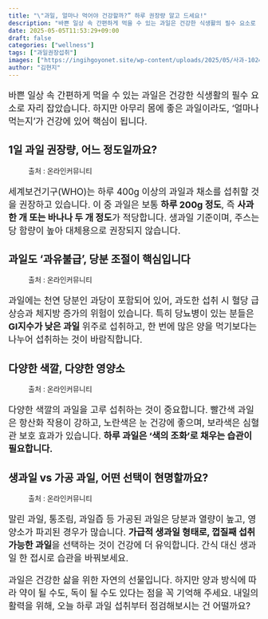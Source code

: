 ```yaml
---
title: "\"과일, 얼마나 먹어야 건강할까?” 하루 권장량 알고 드세요!"
description: "바쁜 일상 속 간편하게 먹을 수 있는 과일은 건강한 식생활의 필수 요소로 자리 잡았습니다. 하지만 아무리 몸에 좋은 과일이라도, ‘얼마나 먹는지’가 건강에 있어 핵심이 됩니다."
date: 2025-05-05T11:53:29+09:00
draft: false
categories: ["wellness"]
tags: ["과일권장섭취"]
images: ["https://ingihgoyonet.site/wp-content/uploads/2025/05/사과-1024x683.jpg", "https://ingihgoyonet.site/wp-content/uploads/2025/05/바나나-1-1024x683.jpg", "https://ingihgoyonet.site/wp-content/uploads/2025/05/과일-1024x768.jpg", "https://ingihgoyonet.site/wp-content/uploads/2025/05/생과일-1024x684.jpg"]
author: "김현지"
---
```


<p style="font-size:18px">바쁜 일상 속 간편하게 먹을 수 있는 과일은 건강한 식생활의 필수 요소로 자리 잡았습니다. 하지만 아무리 몸에 좋은 과일이라도, ‘얼마나 먹는지’가 건강에 있어 핵심이 됩니다.</p> <h2 >1일 과일 권장량, 어느 정도일까요?</h2> <figure ><img src="https://ingihgoyonet.site/wp-content/uploads/2025/05/사과-1024x683.jpg" alt="" style="aspect-ratio:16/9;object-fit:cover"/><figcaption >출처 : 온라인커뮤니티</figcaption></figure> <p style="font-size:18px">세계보건기구(WHO)는 하루 400g 이상의 과일과 채소를 섭취할 것을 권장하고 있습니다. 이 중 과일은 보통 <strong>하루 200g 정도</strong>, 즉 <strong>사과 한 개 또는 바나나 두 개 정도</strong>가 적당합니다. 생과일 기준이며, 주스는 당 함량이 높아 대체용으로 권장되지 않습니다.</p> <h2 >과일도 ‘과유불급’, 당분 조절이 핵심입니다</h2> <figure ><img src="https://ingihgoyonet.site/wp-content/uploads/2025/05/바나나-1-1024x683.jpg" alt="" style="aspect-ratio:16/9;object-fit:cover"/><figcaption >출처 : 온라인커뮤니티</figcaption></figure> <p style="font-size:18px">과일에는 천연 당분인 과당이 포함되어 있어, 과도한 섭취 시 혈당 급상승과 체지방 증가의 위험이 있습니다. 특히 당뇨병이 있는 분들은 <strong>GI지수가 낮은 과일</strong> 위주로 섭취하고, 한 번에 많은 양을 먹기보다는 나누어 섭취하는 것이 바람직합니다.</p> <h2 >다양한 색깔, 다양한 영양소</h2> <figure ><img src="https://ingihgoyonet.site/wp-content/uploads/2025/05/과일-1024x768.jpg" alt="" style="aspect-ratio:16/9;object-fit:cover"/><figcaption >출처 : 온라인커뮤니티</figcaption></figure> <p style="font-size:18px">다양한 색깔의 과일을 고루 섭취하는 것이 중요합니다. 빨간색 과일은 항산화 작용이 강하고, 노란색은 눈 건강에 좋으며, 보라색은 심혈관 보호 효과가 있습니다. <strong>하루 과일은 ‘색의 조화’로 채우는 습관이 필요합니다.</strong></p> <h2 >생과일 vs 가공 과일, 어떤 선택이 현명할까요?</h2> <figure ><img src="https://ingihgoyonet.site/wp-content/uploads/2025/05/생과일-1024x684.jpg" alt="" style="aspect-ratio:16/9;object-fit:cover"/><figcaption >출처 : 온라인커뮤니티</figcaption></figure> <p style="font-size:18px">말린 과일, 통조림, 과일즙 등 가공된 과일은 당분과 열량이 높고, 영양소가 파괴된 경우가 많습니다. <strong>가급적 생과일 형태로, 껍질째 섭취 가능한 과일</strong>을 선택하는 것이 건강에 더 유익합니다. 간식 대신 생과일 한 접시로 습관을 바꿔보세요.</p> <p style="font-size:18px">과일은 건강한 삶을 위한 자연의 선물입니다. 하지만 양과 방식에 따라 약이 될 수도, 독이 될 수도 있다는 점을 꼭 기억해 주세요. 내일의 활력을 위해, 오늘 하루 과일 섭취부터 점검해보시는 건 어떨까요?</p>